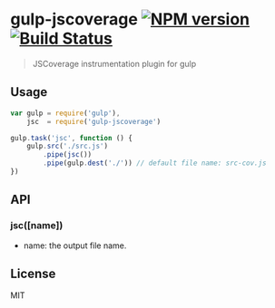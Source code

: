# gulp-jscoverage [![NPM version](https://badge.fury.io/js/gulp-jscoverage.png)](http://badge.fury.io/js/gulp-jscoverage) [![Build Status](https://travis-ci.org/yyx990803/gulp-jscoverage.png?branch=master)](https://travis-ci.org/yyx990803/gulp-jscoverage)
> JSCoverage instrumentation plugin for gulp

## Usage

``` js
var gulp = require('gulp'),
	jsc  = require('gulp-jscoverage')

gulp.task('jsc', function () {
	gulp.src('./src.js')
		.pipe(jsc())
		.pipe(gulp.dest('./')) // default file name: src-cov.js
})
```

## API

### jsc([name])

- name: the output file name.

## License

MIT